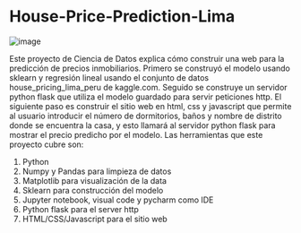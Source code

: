 # House-Price-Prediction-Lima

![image](https://user-images.githubusercontent.com/61705328/156657912-f07bd172-b959-4280-a802-89870c183324.png)

Este proyecto de Ciencia de Datos explica cómo construir una web para la predicción de precios inmobiliarios. Primero se construyó el modelo usando sklearn y regresión lineal
usando el conjunto de datos house_pricing_lima_peru de kaggle.com. Seguido se construye un servidor python flask que utiliza el modelo guardado para servir peticiones http.
El siguiente paso es construir el sitio web en html, css y javascript que permite al usuario introducir el número de dormitorios, baños y nombre de distrito donde se encuentra
la casa, y esto llamará al servidor python flask para mostrar el precio predicho por el modelo.
Las herramientas que este proyecto cubre son:

1. Python
2. Numpy y Pandas para limpieza de datos
3. Matplotlib para visualización de la data
4. Sklearn para construcción del modelo
5. Jupyter notebook, visual code y pycharm como IDE
6. Python flask para el server http
7. HTML/CSS/Javascript para el sitio web


